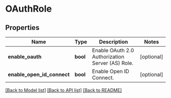 # OAuthRole

## Properties
Name | Type | Description | Notes
------------ | ------------- | ------------- | -------------
**enable_oauth** | **bool** | Enable OAuth 2.0 Authorization Server (AS) Role. | [optional] 
**enable_open_id_connect** | **bool** | Enable Open ID Connect. | [optional] 

[[Back to Model list]](../README.md#documentation-for-models) [[Back to API list]](../README.md#documentation-for-api-endpoints) [[Back to README]](../README.md)


